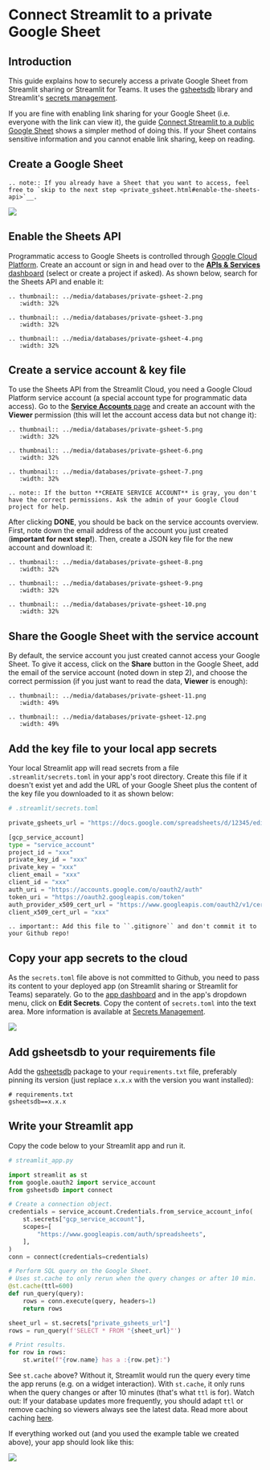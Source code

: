 # Connect Streamlit to a private Google Sheet

## Introduction

This guide explains how to securely access a private Google Sheet from Streamlit sharing or Streamlit for Teams. It uses the [gsheetsdb](https://github.com/betodealmeida/gsheets-db-api) library and Streamlit's [secrets management](../deploy_streamlit_app.html#secrets-management).

If you are fine with enabling link sharing for your Google Sheet (i.e. everyone with the link can view it), the guide [Connect Streamlit to a public Google Sheet](public_gsheet.md) shows a simpler method of doing this. If your Sheet contains sensitive information and you cannot enable link sharing, keep on reading.

## Create a Google Sheet

```eval_rst
.. note:: If you already have a Sheet that you want to access, feel free to `skip to the next step <private_gsheet.html#enable-the-sheets-api>`__.
```

![](../media/databases/private-gsheet-1.png)

## Enable the Sheets API

Programmatic access to Google Sheets is controlled through [Google Cloud Platform](https://cloud.google.com/). Create an account or sign in and head over to the [**APIs & Services** dashboard](https://console.cloud.google.com/apis/dashboard) (select or create a project if asked). As shown below, search for the Sheets API and enable it:

```eval_rst
.. thumbnail:: ../media/databases/private-gsheet-2.png
   :width: 32%

.. thumbnail:: ../media/databases/private-gsheet-3.png
   :width: 32%

.. thumbnail:: ../media/databases/private-gsheet-4.png
   :width: 32%
```

## Create a service account & key file

To use the Sheets API from the Streamlit Cloud, you need a Google Cloud Platform service account (a special account type for programmatic data access). Go to the [**Service Accounts** page](https://console.cloud.google.com/iam-admin/serviceaccounts) and create an account with the **Viewer** permission (this will let the account access data but not change it):

```eval_rst
.. thumbnail:: ../media/databases/private-gsheet-5.png
   :width: 32%

.. thumbnail:: ../media/databases/private-gsheet-6.png
   :width: 32%

.. thumbnail:: ../media/databases/private-gsheet-7.png
   :width: 32%

.. note:: If the button **CREATE SERVICE ACCOUNT** is gray, you don't have the correct permissions. Ask the admin of your Google Cloud project for help.
```

After clicking **DONE**, you should be back on the service accounts overview. First, note down the email address of the account you just created (**important for next step!**). Then, create a JSON key file for the new account and download it:

```eval_rst
.. thumbnail:: ../media/databases/private-gsheet-8.png
   :width: 32%

.. thumbnail:: ../media/databases/private-gsheet-9.png
   :width: 32%

.. thumbnail:: ../media/databases/private-gsheet-10.png
   :width: 32%
```

## Share the Google Sheet with the service account

By default, the service account you just created cannot access your Google Sheet. To give it access, click on the **Share** button in the Google Sheet, add the email of the service account (noted down in step 2), and choose the correct permission (if you just want to read the data, **Viewer** is enough):

```eval_rst
.. thumbnail:: ../media/databases/private-gsheet-11.png
   :width: 49%

.. thumbnail:: ../media/databases/private-gsheet-12.png
   :width: 49%
```

## Add the key file to your local app secrets

Your local Streamlit app will read secrets from a file `.streamlit/secrets.toml` in your app's root directory. Create this file if it doesn't exist yet and add the URL of your Google Sheet plus the content of the key file you downloaded to it as shown below:

```python
# .streamlit/secrets.toml

private_gsheets_url = "https://docs.google.com/spreadsheets/d/12345/edit?usp=sharing"

[gcp_service_account]
type = "service_account"
project_id = "xxx"
private_key_id = "xxx"
private_key = "xxx"
client_email = "xxx"
client_id = "xxx"
auth_uri = "https://accounts.google.com/o/oauth2/auth"
token_uri = "https://oauth2.googleapis.com/token"
auth_provider_x509_cert_url = "https://www.googleapis.com/oauth2/v1/certs"
client_x509_cert_url = "xxx"
```

```eval_rst
.. important:: Add this file to ``.gitignore`` and don't commit it to your Github repo!
```

## Copy your app secrets to the cloud

As the `secrets.toml` file above is not committed to Github, you need to pass its content to your deployed app (on Streamlit sharing or Streamlit for Teams) separately. Go to the [app dashboard](https://share.streamlit.io/) and in the app's dropdown menu, click on **Edit Secrets**. Copy the content of `secrets.toml` into the text area. More information is available at [Secrets Management](../deploy_streamlit_app.html#secrets-management).

![](../media/databases/edit-secrets.png)

## Add gsheetsdb to your requirements file

Add the [gsheetsdb](https://github.com/betodealmeida/gsheets-db-api) package to your `requirements.txt` file, preferably pinning its version (just replace `x.x.x` with the version you want installed):

```
# requirements.txt
gsheetsdb==x.x.x
```

## Write your Streamlit app

Copy the code below to your Streamlit app and run it.

```python
# streamlit_app.py

import streamlit as st
from google.oauth2 import service_account
from gsheetsdb import connect

# Create a connection object.
credentials = service_account.Credentials.from_service_account_info(
    st.secrets["gcp_service_account"],
    scopes=[
        "https://www.googleapis.com/auth/spreadsheets",
    ],
)
conn = connect(credentials=credentials)

# Perform SQL query on the Google Sheet.
# Uses st.cache to only rerun when the query changes or after 10 min.
@st.cache(ttl=600)
def run_query(query):
    rows = conn.execute(query, headers=1)
    return rows

sheet_url = st.secrets["private_gsheets_url"]
rows = run_query(f'SELECT * FROM "{sheet_url}"')

# Print results.
for row in rows:
    st.write(f"{row.name} has a :{row.pet}:")
```

See `st.cache` above? Without it, Streamlit would run the query every time the app reruns (e.g. on a widget interaction). With `st.cache`, it only runs when the query changes or after 10 minutes (that's what `ttl` is for). Watch out: If your database updates more frequently, you should adapt `ttl` or remove caching so viewers always see the latest data. Read more about caching [here](../caching.md).

If everything worked out (and you used the example table we created above), your app should look like this:

![](../media/databases/streamlit-app.png)

